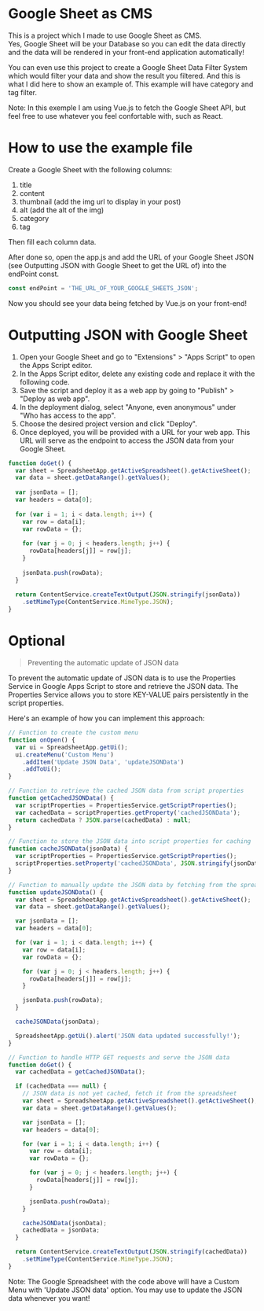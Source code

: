 # Google Sheet as CMS

This is a project which I made to use Google Sheet as CMS.      
Yes, Google Sheet will be your Database so you can edit the data directly and the data will be rendered in your front-end application automatically!
        
You can even use this project to create a Google Sheet Data Filter System which would filter your data and show the result you filtered. And this is what I did here to show an example of. This example will have category and tag filter.


Note: In this exemple I am using Vue.js to fetch the Google Sheet API, but feel free to use whatever you feel confortable with, such as React.   
    
# How to use the example file

Create a Google Sheet with the following columns:   
1. title
2. content
3. thumbnail (add the img url to display in your post)
4. alt (add the alt of the img)
5. category
6. tag
                
Then fill each column data.
    
 After done so, open the app.js and add the URL of your Google Sheet JSON (see Outputting JSON with Google Sheet to get the URL of) into the endPoint const.
 ```JavaScript
 const endPoint = 'THE_URL_OF_YOUR_GOOGLE_SHEETS_JSON';
  ```
    
Now you should see your data being fetched by Vue.js on your front-end!
    
# Outputting JSON with Google Sheet

1. Open your Google Sheet and go to "Extensions" > "Apps Script" to open the Apps Script editor.    
2. In the Apps Script editor, delete any existing code and replace it with the following code.    
3. Save the script and deploy it as a web app by going to "Publish" > "Deploy as web app".    
4. In the deployment dialog, select "Anyone, even anonymous" under "Who has access to the app".   
5. Choose the desired project version and click "Deploy".   
6. Once deployed, you will be provided with a URL for your web app. This URL will serve as the endpoint to access the JSON data from your Google Sheet.   

```JavaScript
function doGet() {
  var sheet = SpreadsheetApp.getActiveSpreadsheet().getActiveSheet();
  var data = sheet.getDataRange().getValues();
  
  var jsonData = [];
  var headers = data[0];
  
  for (var i = 1; i < data.length; i++) {
    var row = data[i];
    var rowData = {};
    
    for (var j = 0; j < headers.length; j++) {
      rowData[headers[j]] = row[j];
    }
    
    jsonData.push(rowData);
  }
  
  return ContentService.createTextOutput(JSON.stringify(jsonData))
    .setMimeType(ContentService.MimeType.JSON);
}
```

# Optional
                
> Preventing the automatic update of JSON data

To prevent the automatic update of JSON data is to use the Properties Service in Google Apps Script to store and retrieve the JSON data. The Properties Service allows you to store KEY-VALUE pairs persistently in the script properties.              

Here's an example of how you can implement this approach:               

```JavaScript
// Function to create the custom menu
function onOpen() {
  var ui = SpreadsheetApp.getUi();
  ui.createMenu('Custom Menu')
    .addItem('Update JSON Data', 'updateJSONData')
    .addToUi();
}

// Function to retrieve the cached JSON data from script properties
function getCachedJSONData() {
  var scriptProperties = PropertiesService.getScriptProperties();
  var cachedData = scriptProperties.getProperty('cachedJSONData');
  return cachedData ? JSON.parse(cachedData) : null;
}

// Function to store the JSON data into script properties for caching
function cacheJSONData(jsonData) {
  var scriptProperties = PropertiesService.getScriptProperties();
  scriptProperties.setProperty('cachedJSONData', JSON.stringify(jsonData));
}

// Function to manually update the JSON data by fetching from the spreadsheet
function updateJSONData() {
  var sheet = SpreadsheetApp.getActiveSpreadsheet().getActiveSheet();
  var data = sheet.getDataRange().getValues();

  var jsonData = [];
  var headers = data[0];

  for (var i = 1; i < data.length; i++) {
    var row = data[i];
    var rowData = {};

    for (var j = 0; j < headers.length; j++) {
      rowData[headers[j]] = row[j];
    }

    jsonData.push(rowData);
  }

  cacheJSONData(jsonData);

  SpreadsheetApp.getUi().alert('JSON data updated successfully!');
}

// Function to handle HTTP GET requests and serve the JSON data
function doGet() {
  var cachedData = getCachedJSONData();

  if (cachedData === null) {
    // JSON data is not yet cached, fetch it from the spreadsheet
    var sheet = SpreadsheetApp.getActiveSpreadsheet().getActiveSheet();
    var data = sheet.getDataRange().getValues();

    var jsonData = [];
    var headers = data[0];

    for (var i = 1; i < data.length; i++) {
      var row = data[i];
      var rowData = {};

      for (var j = 0; j < headers.length; j++) {
        rowData[headers[j]] = row[j];
      }

      jsonData.push(rowData);
    }

    cacheJSONData(jsonData);
    cachedData = jsonData;
  }

  return ContentService.createTextOutput(JSON.stringify(cachedData))
    .setMimeType(ContentService.MimeType.JSON);
}
```
                
Note: The Google Spreadsheet with the code above will have a Custom Menu with 'Update JSON data' option. You may use to update the JSON data whenever you want!
